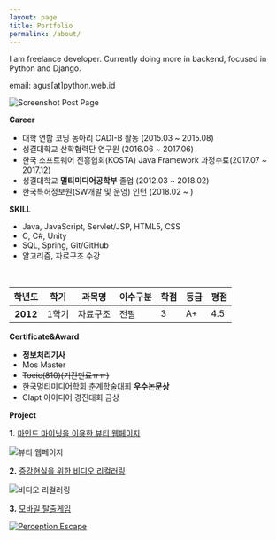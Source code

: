 ```yaml
---
layout: page
title: Portfolio
permalink: /about/
---
```


I am freelance developer. Currently doing more in backend, focused in Python and Django.

email: agus[at]python.web.id

![Screenshot Post Page](https://raw.githubusercontent.com/agusmakmun/agusmakmun.github.io/master/static/img/screenshot-post-page.png  "Screenshot Post Page")


**Career**

* 대학 연합 코딩 동아리 CADI-B 활동 (2015.03 ~ 2015.08)
* 성결대학교 산학협력단 연구원 (2016.06 ~ 2017.06)
* 한국 소프트웨어 진흥협회(KOSTA) Java Framework 과정수료(2017.07 ~ 2017.12)
* 성결대학교 **멀티미디어공학부** 졸업 (2012.03 ~ 2018.02)
* 한국특허정보원(SW개발 및 운영) 인턴 (2018.02 ~ )

**SKILL**

* Java, JavaScript, Servlet/JSP, HTML5, CSS
* C, C#, Unity
* SQL, Spring, Git/GitHub
* 알고리즘, 자료구조 수강

<table class="table table-hover">
      <thead>
        <tr>
          <th>학년도</th>
          <th>학기</th>
          <th>과목명</th>
          <th>이수구분</th>
          <th>학점</th>
          <th>등급</th>
          <th>평점</th>
        </tr>
      </thead>
      <tbody>
        <tr>
          <th scope="row">2012</th>
          <td>1학기</td>
          <td>자료구조</td>
          <td>전필</td>
          <td>3</td>
          <td>A+</td>
          <td>4.5</td>
        </tr>
      </tbody>
</table>

**Certificate&Award**

* **정보처리기사**
* Mos Master
* ~~Toeic(810)(기간만료ㅠㅠ)~~
* 한국멀티미디어학회 춘계학술대회 **우수논문상**
* Clapt 아이디어 경진대회 금상

**Project**

**1.** [마인드 마이닝을 이용한 뷰티 웹페이지](https://rlftmdtp.github.io/project/cool-project/)

![뷰티 웹페이지](https://rlftmdtp.github.io/static/img/project/뷰티%20웹페이지.png)

**2.** [증강현실을 위한 비디오 리컬러링](https://rlftmdtp.github.io/project/cool-project/)

![비디오 리컬러링](https://rlftmdtp.github.io/static/img/project/비디오%20리컬러링.gif)

**3.** [모바일 탈출게임](https://rlftmdtp.github.io/project/cool-project/)

[![Perception Escape](https://img.youtube.com/vi/lwmm-79zkd0/0.jpg)](https://www.youtube.com/watch?v=lwmm-79zkd0)

